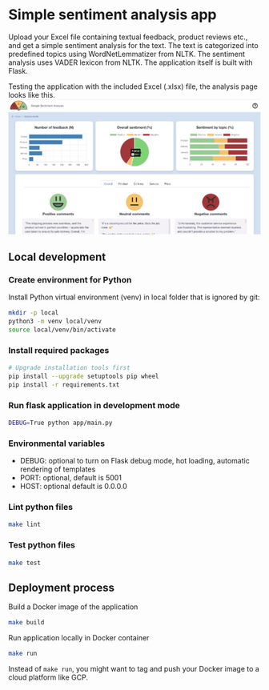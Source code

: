# Simple sentiment analysis app
Upload your Excel file containing textual feedback, product reviews etc., and get a simple sentiment analysis for the text.
The text is categorized into predefined topics using WordNetLemmatizer from NLTK.
The sentiment analysis uses VADER lexicon from NLTK.
The application itself is built with Flask.

Testing the application with the included Excel (.xlsx) file, the analysis page looks like this.
![Screenshot of analysis page](app/static/images/app.png?raw=true)

## Local development 

### Create environment for Python

Install Python virtual environment (venv) in local folder that is ignored by git:

```bash
mkdir -p local
python3 -m venv local/venv
source local/venv/bin/activate
```

### Install required packages

```bash
# Upgrade installation tools first
pip install --upgrade setuptools pip wheel
pip install -r requirements.txt
```

### Run flask application in development mode
```bash
DEBUG=True python app/main.py
```
### Environmental variables
- DEBUG: optional to turn on Flask debug mode, hot loading, automatic rendering of templates
- PORT: optional, default is 5001
- HOST: optional default is 0.0.0.0

### Lint python files 
```bash
make lint
```

### Test python files
```bash
make test
```

## Deployment process
Build a Docker image of the application
```bash
make build
```
Run application locally in Docker container
```bash
make run
```
Instead of `make run`, you might want to tag and push your Docker image to a cloud platform like GCP.
